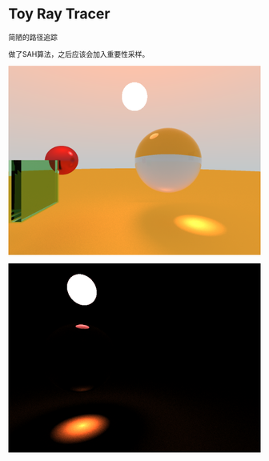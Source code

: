 # Toy Ray Tracer
简陋的路径追踪

做了SAH算法，之后应该会加入重要性采样。

![output_1000_2x](doc/output_1000_2x.png)

![output_1](doc/output_1.png)
